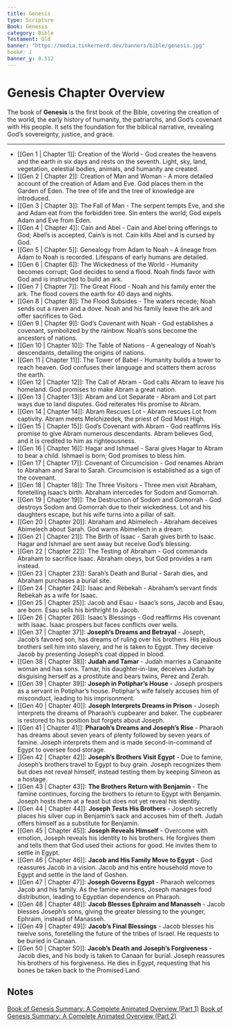 ```yaml
---
title: Genesis
type: Scripture
Book: Genesis
category: Bible
Testament: Old
banner: "https://media.tinkernerd.dev/banners/bible/genesis.jpg"
book#: 1
banner_y: 0.512
---
```

# Genesis Chapter Overview

The book of **Genesis** is the first book of the Bible, covering the creation of the world, the early history of humanity, the patriarchs, and God’s covenant with His people. It sets the foundation for the biblical narrative, revealing God’s sovereignty, justice, and grace.

---

- [[Gen 1 | Chapter 1]]: Creation of the World - God creates the heavens and the earth in six days and rests on the seventh. Light, sky, land, vegetation, celestial bodies, animals, and humanity are created.
- [[Gen 2 | Chapter 2]]: Creation of Man and Woman - A more detailed account of the creation of Adam and Eve. God places them in the Garden of Eden. The tree of life and the tree of knowledge are introduced.
- [[Gen 3 | Chapter 3]]: The Fall of Man - The serpent tempts Eve, and she and Adam eat from the forbidden tree. Sin enters the world; God expels Adam and Eve from Eden.
- [[Gen 4 | Chapter 4]]: Cain and Abel - Cain and Abel bring offerings to God; Abel’s is accepted, Cain’s is not. Cain kills Abel and is cursed by God.
- [[Gen 5 | Chapter 5]]: Genealogy from Adam to Noah - A lineage from Adam to Noah is recorded. Lifespans of early humans are detailed.
- [[Gen 6 | Chapter 6]]: The Wickedness of the World - Humanity becomes corrupt; God decides to send a flood. Noah finds favor with God and is instructed to build an ark.
- [[Gen 7 | Chapter 7]]: The Great Flood - Noah and his family enter the ark. The flood covers the earth for 40 days and nights.
- [[Gen 8 | Chapter 8]]: The Flood Subsides - The waters recede; Noah sends out a raven and a dove. Noah and his family leave the ark and offer sacrifices to God.
- [[Gen 9 | Chapter 9]]: God’s Covenant with Noah - God establishes a covenant, symbolized by the rainbow. Noah’s sons become the ancestors of nations.
- [[Gen 10 | Chapter 10]]: The Table of Nations - A genealogy of Noah’s descendants, detailing the origins of nations.
- [[Gen 11 | Chapter 11]]: The Tower of Babel - Humanity builds a tower to reach heaven. God confuses their language and scatters them across the earth.
- [[Gen 12 | Chapter 12]]: The Call of Abram - God calls Abram to leave his homeland. God promises to make Abram a great nation.
- [[Gen 13 | Chapter 13]]: Abram and Lot Separate - Abram and Lot part ways due to land disputes. God reiterates His promise to Abram.
- [[Gen 14 | Chapter 14]]: Abram Rescues Lot - Abram rescues Lot from captivity. Abram meets Melchizedek, the priest of God Most High.
- [[Gen 15 | Chapter 15]]: God’s Covenant with Abram - God reaffirms His promise to give Abram numerous descendants. Abram believes God, and it is credited to him as righteousness.
- [[Gen 16 | Chapter 16]]: Hagar and Ishmael - Sarai gives Hagar to Abram to bear a child. Ishmael is born; God promises to bless him.
- [[Gen 17 | Chapter 17]]: Covenant of Circumcision - God renames Abram to Abraham and Sarai to Sarah. Circumcision is established as a sign of the covenant.
- [[Gen 18 | Chapter 18]]: The Three Visitors - Three men visit Abraham, foretelling Isaac’s birth. Abraham intercedes for Sodom and Gomorrah.
- [[Gen 19 | Chapter 19]]: The Destruction of Sodom and Gomorrah - God destroys Sodom and Gomorrah due to their wickedness. Lot and his daughters escape, but his wife turns into a pillar of salt.
- [[Gen 20 | Chapter 20]]: Abraham and Abimelech - Abraham deceives Abimelech about Sarah. God warns Abimelech in a dream.
- [[Gen 21 | Chapter 21]]: The Birth of Isaac - Sarah gives birth to Isaac. Hagar and Ishmael are sent away but receive God’s blessing.
- [[Gen 22 | Chapter 22]]: The Testing of Abraham - God commands Abraham to sacrifice Isaac. Abraham obeys, but God provides a ram instead.
- [[Gen 23 | Chapter 23]]: Sarah’s Death and Burial - Sarah dies, and Abraham purchases a burial site.
- [[Gen 24 | Chapter 24]]: Isaac and Rebekah - Abraham’s servant finds Rebekah as a wife for Isaac.
- [[Gen 25 | Chapter 25]]: Jacob and Esau - Isaac’s sons, Jacob and Esau, are born. Esau sells his birthright to Jacob.
- [[Gen 26 | Chapter 26]]: Isaac’s Blessings - God reaffirms His covenant with Isaac. Isaac prospers but faces conflicts over wells.
- [[Gen 37 | Chapter 37]]: **Joseph’s Dreams and Betrayal** - Joseph, Jacob’s favored son, has dreams of ruling over his brothers. His jealous brothers sell him into slavery, and he is taken to Egypt. They deceive Jacob by presenting Joseph’s coat dipped in blood.
- [[Gen 38 | Chapter 38]]: **Judah and Tamar** - Judah marries a Canaanite woman and has sons. Tamar, his daughter-in-law, deceives Judah by disguising herself as a prostitute and bears twins, Perez and Zerah.
- [[Gen 39 | Chapter 39]]: **Joseph in Potiphar’s House** - Joseph prospers as a servant in Potiphar’s house. Potiphar’s wife falsely accuses him of misconduct, leading to his imprisonment.
- [[Gen 40 | Chapter 40]]: **Joseph Interprets Dreams in Prison** - Joseph interprets the dreams of Pharaoh’s cupbearer and baker. The cupbearer is restored to his position but forgets about Joseph.
- [[Gen 41 | Chapter 41]]: **Pharaoh’s Dreams and Joseph’s Rise** - Pharaoh has dreams about seven years of plenty followed by seven years of famine. Joseph interprets them and is made second-in-command of Egypt to oversee food storage.
- [[Gen 42 | Chapter 42]]: **Joseph’s Brothers Visit Egypt** - Due to famine, Joseph’s brothers travel to Egypt to buy grain. Joseph recognizes them but does not reveal himself, instead testing them by keeping Simeon as a hostage.
- [[Gen 43 | Chapter 43]]: **The Brothers Return with Benjamin** - The famine continues, forcing the brothers to return to Egypt with Benjamin. Joseph hosts them at a feast but does not yet reveal his identity.
- [[Gen 44 | Chapter 44]]: **Joseph Tests His Brothers** - Joseph secretly places his silver cup in Benjamin’s sack and accuses him of theft. Judah offers himself as a substitute for Benjamin.
- [[Gen 45 | Chapter 45]]: **Joseph Reveals Himself** - Overcome with emotion, Joseph reveals his identity to his brothers. He forgives them and tells them that God used their actions for good. He invites them to settle in Egypt.
- [[Gen 46 | Chapter 46]]: **Jacob and His Family Move to Egypt** - God reassures Jacob in a vision. Jacob and his entire household move to Egypt and settle in the land of Goshen.
- [[Gen 47 | Chapter 47]]: **Joseph Governs Egypt** - Pharaoh welcomes Jacob and his family. As the famine worsens, Joseph manages food distribution, leading to Egyptian dependence on Pharaoh.
- [[Gen 48 | Chapter 48]]: **Jacob Blesses Ephraim and Manasseh** - Jacob blesses Joseph’s sons, giving the greater blessing to the younger, Ephraim, instead of Manasseh.
- [[Gen 49 | Chapter 49]]: **Jacob’s Final Blessings** - Jacob blesses his twelve sons, foretelling the future of the tribes of Israel. He requests to be buried in Canaan.
- [[Gen 50 | Chapter 50]]: **Jacob’s Death and Joseph’s Forgiveness** - Jacob dies, and his body is taken to Canaan for burial. Joseph reassures his brothers of his forgiveness. He dies in Egypt, requesting that his bones be taken back to the Promised Land.


## Notes
[Book of Genesis Summary: A Complete Animated Overview (Part 1)](https://youtu.be/GQI72THyO5I?si=HEbFWEKL8eUuRsmg)
[Book of Genesis Summary: A Complete Animated Overview (Part 2)](https://youtu.be/F4isSyennFo?si=aMX3-u4BgIAFIiO7)


